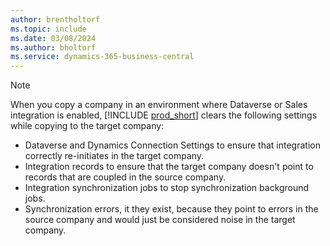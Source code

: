 ```yaml
---
author: brentholtorf
ms.topic: include
ms.date: 03/08/2024
ms.author: bholtorf
ms.service: dynamics-365-business-central
---
```


> [!NOTE]
> When you copy a company in an environment where Dataverse or Sales integration is enabled, [!INCLUDE [prod_short](prod_short.md)] clears the following settings while copying to the target company:
>
> * Dataverse and Dynamics Connection Settings to ensure that integration correctly re-initiates in the target company.
> * Integration records to ensure that the target company doesn't point to records that are coupled in the source company.
> * Integration synchronization jobs to stop synchronization background jobs.
> * Synchronization errors, it they exist, because they point to errors in the source company and would just be considered noise in the target company.